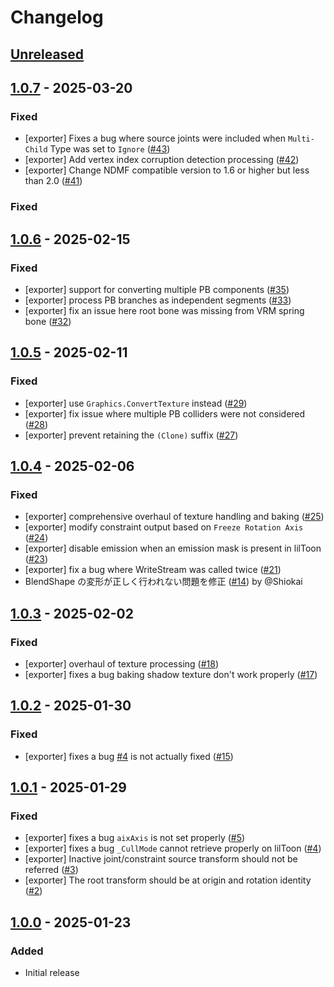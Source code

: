 # Changelog

## [Unreleased]

## [1.0.7] - 2025-03-20

### Fixed

- [exporter] Fixes a bug where source joints were included when `Multi-Child` Type was set to `Ignore` ([#43](https://github.com/hkrn/ndmf-vrm-exporter/pull/43))
- [exporter] Add vertex index corruption detection processing ([#42](https://github.com/hkrn/ndmf-vrm-exporter/pull/42))
- [exporter] Change NDMF compatible version to 1.6 or higher but less than 2.0 ([#41](https://github.com/hkrn/ndmf-vrm-exporter/pull/41))

### Fixed

## [1.0.6] - 2025-02-15

### Fixed

- [exporter] support for converting multiple PB components ([#35](https://github.com/hkrn/ndmf-vrm-exporter/pull/35))
- [exporter] process PB branches as independent segments ([#33](https://github.com/hkrn/ndmf-vrm-exporter/pull/33))
- [exporter] fix an issue here root bone was missing from VRM spring bone ([#32](https://github.com/hkrn/ndmf-vrm-exporter/pull/32))

## [1.0.5] - 2025-02-11

### Fixed

- [exporter] use `Graphics.ConvertTexture` instead ([#29](https://github.com/hkrn/ndmf-vrm-exporter/pull/29))
- [exporter] fix issue where multiple PB colliders were not considered ([#28](https://github.com/hkrn/ndmf-vrm-exporter/pull/28))
- [exporter] prevent retaining the `(Clone)` suffix ([#27](https://github.com/hkrn/ndmf-vrm-exporter/pull/27))

## [1.0.4] - 2025-02-06

### Fixed

- [exporter] comprehensive overhaul of texture handling and baking ([#25](https://github.com/hkrn/ndmf-vrm-exporter/pull/25))
- [exporter] modify constraint output based on `Freeze Rotation Axis` ([#24](https://github.com/hkrn/ndmf-vrm-exporter/pull/24))
- [exporter] disable emission when an emission mask is present in lilToon ([#23](https://github.com/hkrn/ndmf-vrm-exporter/pull/23))
- [exporter] fix a bug where WriteStream was called twice ([#21](https://github.com/hkrn/ndmf-vrm-exporter/pull/21))
- BlendShape の変形が正しく行われない問題を修正 ([#14](https://github.com/hkrn/ndmf-vrm-exporter/pull/14)) by @Shiokai

## [1.0.3] - 2025-02-02

### Fixed

- [exporter] overhaul of texture processing ([#18](https://github.com/hkrn/ndmf-vrm-exporter/pull/18))
- [exporter] fixes a bug baking shadow texture don't work properly ([#17](https://github.com/hkrn/ndmf-vrm-exporter/pull/17))

## [1.0.2] - 2025-01-30

### Fixed

- [exporter] fixes a bug [#4](https://github.com/hkrn/ndmf-vrm-exporter/pull/4) is not actually fixed ([#15](https://github.com/hkrn/ndmf-vrm-exporter/pull/15))

## [1.0.1] - 2025-01-29

### Fixed

- [exporter] fixes a bug `aixAxis` is not set properly ([#5](https://github.com/hkrn/ndmf-vrm-exporter/pull/5))
- [exporter] fixes a bug `_CullMode` cannot retrieve properly on lilToon ([#4](https://github.com/hkrn/ndmf-vrm-exporter/pull/4))
- [exporter] Inactive joint/constraint source transform should not be referred ([#3](https://github.com/hkrn/ndmf-vrm-exporter/pull/3))
- [exporter] The root transform should be at origin and rotation identity ([#2](https://github.com/hkrn/ndmf-vrm-exporter/pull/2))

## [1.0.0] - 2025-01-23

### Added

- Initial release

[unreleased]: https://github.com/hkrn/ndmf-vrm-exporter/compare/1.0.7...HEAD
[1.0.7]: https://github.com/hkrn/ndmf-vrm-exporter/compare/1.0.6...1.0.7
[1.0.6]: https://github.com/hkrn/ndmf-vrm-exporter/compare/1.0.5...1.0.6
[1.0.5]: https://github.com/hkrn/ndmf-vrm-exporter/compare/1.0.4...1.0.5
[1.0.4]: https://github.com/hkrn/ndmf-vrm-exporter/compare/1.0.3...1.0.4
[1.0.3]: https://github.com/hkrn/ndmf-vrm-exporter/compare/1.0.2...1.0.3
[1.0.2]: https://github.com/hkrn/ndmf-vrm-exporter/compare/1.0.1...1.0.2
[1.0.1]: https://github.com/hkrn/ndmf-vrm-exporter/compare/1.0.0...1.0.1
[1.0.0]: https://github.com/hkrn/ndmf-vrm-exporter/releases/tag/1.0.0
